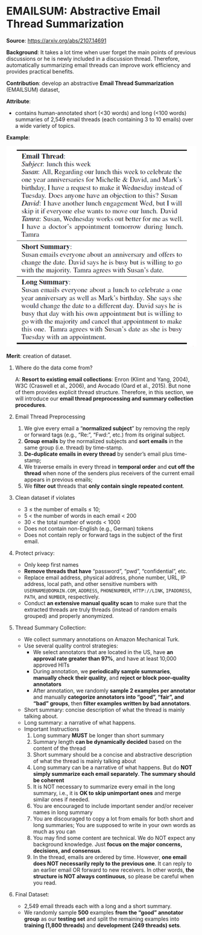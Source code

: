 # EMAILSUM: Abstractive Email Thread Summarization

**Source**: https://arxiv.org/abs/2107.14691

**Background**: It takes a lot time when user forget the main points of previous discussions or he is
newly included in a discussion thread. Therefore, automatically summarizing email threads can improve work efficiency and provides practical benefits.

**Contribution**: develop an abstractive **Email Thread Summarization** (EMAILSUM) dataset,

**Attribute**:

* contains human-annotated short (<30 words) and long (<100 words) summaries of 2,549 email threads (each containing 3 to 10 emails) over a wide variety of topics.

**Example**:

![image-20210804160646927](.\imgs\image-20210804160646927.png)

**Merit**: creation of dataset.

1. Where do the data come from?

   A: **Resort to existing email collections**: Enron (Klimt and Yang, 2004), W3C (Craswell et al., 2006), and Avocado (Oard et al., 2015). But none of them provides explicit thread structure. Therefore, in this section, we will introduce our **email thread preprocessing and summary collection procedures**.

2. Email Thread Preprocessing

   1. We give every email a “**normalized subject**” by removing the reply or forward tags (e.g., “Re:”, “Fwd:”, etc.) from its original subject.
   2. **Group emails** by the normalized subjects and **sort emails** in the same group (i.e. thread) by time-stamp.
   3. **De-duplicate emails in every thread** by sender’s email plus time-stamp;
   4. We traverse emails in every thread in **temporal order** and **cut off the thread** when none of the senders plus receivers of the current email appears in previous emails;
   5. We **filter out** threads that **only contain single repeated content**. 

3. Clean dataset if violates

   * 3 $\le$ the number of emails $\le$ 10;
   * 5 < the number of words in each email < 200
   * 30 < the total number of words < 1000
   * Does not contain non-English (e.g., German) tokens
   * Does not contain reply or forward tags in the subject of the first email.

4. Protect privacy:

   * Only keep first names
   * **Remove threads that have** “password”, “pwd”, “confidential”, etc.
   * Replace email address, physical address, phone number, URL, IP address, local path, and other sensitive numbers with `USERNAME@DOMAIN.COM`, `ADDRESS`, `PHONENUMBER`, `HTTP://LINK`, `IPADDRESS`, `PATH`, and `NUMBER`, respectively.
   * Conduct **an extensive manual quality scan** to make sure that the extracted threads are truly threads (instead of random emails grouped) and properly anonymized.

5. Thread Summary Collection:
   * We collect summary annotations on Amazon Mechanical Turk.
   * Use several quality control strategies:
     * We select annotators that are located in the US, have **an approval rate greater than 97%**, and have at least 10,000 approved HITs
     * During annotation, we **periodically sample summaries**, **manually check**
       **their quality**, and **reject or block poor-quality annotators**
     * After annotation, we randomly **sample 2 examples per annotator** and manually **categorize annotators into “good”, “fair”, and “bad” groups**, then **filter examples written by bad annotators**.
   * Short summary: concise description of what the thread is mainly talking about.
   * Long summary: a narrative of what happens.
   * Important Instructions
     1. Long summary **MUST** be longer than short summary
     2. Summary length **can be dynamically decided** based on the content of the thread
     3. Short summary should be a concise and abstractive description of what the thread is mainly talking about
     4. Long summary can be a narrative of what happens. But do **NOT simply summarize each email separately**. **The summary should be coherent**
     5. It is NOT necessary to summarize every email in the long summary, i.e., it is **OK to skip unimportant ones** and merge similar ones if needed.
     6. You are encouraged to include important sender and/or receiver names in long summary
     7. You are discouraged to copy a lot from emails for both short and long summaries; You are supposed to write in your own words as much as you can
     8. You may find some content are technical. We do NOT expect any background knowledge. Just **focus on the major concerns, decisions, and consensus**.
     9. In the thread, emails are ordered by time. However, **one email does NOT necessarily reply to the previous one**. It can reply to an earlier email OR forward to new receivers. In other words, **the structure is NOT always continuous**, so please be careful when you read.
6. Final Dataset:
   * 2,549 email threads each with a long and a short summary.
   * We randomly sample **500** examples **from the “good” annotator group** as our **testing set** and split the remaining examples into **training (1,800 threads)** and **development (249 threads) sets**.

